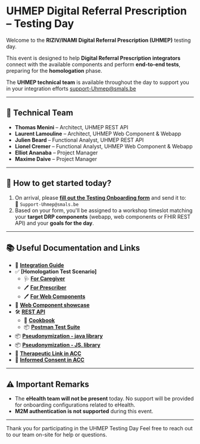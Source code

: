 # UHMEP Digital Referral Prescription – Testing Day

Welcome to the **RIZIV/INAMI Digital Referral Prescription (UHMEP)** testing day.

This event is designed to help **Digital Referral Prescription integrators** connect with the available components and perform **end-to-end tests**, preparing for the **homologation** phase.

The **UHMEP technical team** is available throughout the day to support you in your integration efforts support-Uhmep@smals.be

---

## 👥 Technical Team

- **Thomas Menini** – Architect, UHMEP REST API  
- **Laurent Lamouline** – Architect, UHMEP Web Component & Webapp  
- **Julien Beard** – Functional Analyst, UHMEP REST API  
- **Lionel Cremer** – Functional Analyst, UHMEP Web Component & Webapp  
- **Elliot Ananaba** – Project Manager  
- **Maxime Daive** – Project Manager  

---

## 🧭 How to get started today?

1. On arrival, please **[fill out the Testing Onboarding form](https://github.com/smals-belgium/shared-digital-referral-prescription/blob/master/Testing%20Day/RIZIV-DRP-testing-day-onboarding-form.docx)** and send it to:  
   📧 `Support-Uhmep@smals.be`
2. Based on your form, you'll be assigned to a workshop timeslot matching your **target DRP components** (webapp, web components or FHIR REST API) and your **goals for the day**.

---

## 📚 Useful Documentation and Links

- 📘 **[Integration Guide](https://github.com/smals-belgium/shared-digital-referral-prescription/blob/master/UHMEP%20Integration%20guide%20v1.6.pdf)**  
- ✅ **[Homologation Test Scenario]**
   - 🩺 **[For Caregiver](https://gcloudbelgium.sharepoint.com/:w:/r/teams/GRP-NIHDI-5RefPrescription-EXTERNALcommunication1/_layouts/15/Doc.aspx?sourcedoc=%7B271EC755-8BA2-46A0-A40C-6427469A6F56%7D&file=DRP%20Registration%20Testing%20-%20Caregiver%20R1%20V2.docx&action=default&mobileredirect=true)**
   - 🖊️ **[For Prescriber](https://gcloudbelgium.sharepoint.com/:w:/r/teams/GRP-NIHDI-5RefPrescription-EXTERNALcommunication1/_layouts/15/Doc.aspx?sourcedoc=%7B657E2ADB-869A-4BF4-9BAC-D1CC52D1C3ED%7D&file=DRP%20Registration%20Testing%20-%20Prescriber%20R1%20V2.docx&action=default&mobileredirect=true)**
   - 🖊️ **[For Web Components](https://gcloudbelgium.sharepoint.com/:w:/r/teams/GRP-NIHDI-5RefPrescription-EXTERNALcommunication1/Shared%20Documents/Business%20Information/Detailed%20Information%20per%20Profession/Nursing%20care/DRP%20Test%20scenarios%20Web%20Components%20v0.1.docx?d=w33d135eb9f9042afa398fbcf9cc6b881&csf=1&web=1&e=MhTeUQ&xsdata=MDV8MDJ8bWF4aW1lLmRhaXZlQHNtYWxzLmJlfGE4NDY0OGQwNWVkNjQ0ZWYzY2JmMDhkZDljMTlkZTYyfDU3OGJjZDQ2YTI2NjQ2ZWRhYzg0YjUyYjRlYmFjZDIyfDB8MHw2Mzg4MzgzNTc0MzMxNzIxNTF8VW5rbm93bnxUV0ZwYkdac2IzZDhleUpGYlhCMGVVMWhjR2tpT25SeWRXVXNJbFlpT2lJd0xqQXVNREF3TUNJc0lsQWlPaUpYYVc0ek1pSXNJa0ZPSWpvaVRXRnBiQ0lzSWxkVUlqb3lmUT09fDB8fHw%3d&sdata=TVNVYlRRVzBvNHkzVm92QmdDZ3BKWGxockZZY2RTOWdpeE1zdHljeXJTVT0%3d)**
- 🧩 **[Web Component showcase](https://github.com/smals-belgium/shared-referral-prescription-webcomponent)**
- 🛠️ **[REST API](https://github.com/smals-belgium/shared-digital-referral-prescription/tree/master/Testing%20Day/REST%20API)**
   - 🍳 **[Cookbook](https://github.com/hl7-be/referral/blob/earlyadopter/cookbooks/UHMEP-Release-note-0.4.pdf)**
   - 📦 **[Postman Test Suite](https://github.com/smals-belgium/shared-digital-referral-prescription/tree/master/Testing%20Day/REST%20API)**
- 📦 **[Pseudonymization - java library](https://github.com/smals-belgium/shared-pseudo-helper-java)**
- 📦 **[Pseudonymization - JS. library](https://github.com/smals-belgium/shared-pseudo-helper-js)**
- 🔗 **[Therapeutic Link in ACC](https://wwwacc.masante.belgique.be/#/)**
- 🔐 **[Informed Consent in ACC](https://wwwacc.myhealth.belgium.be/my/care-and-support/consent)**

---

## ⚠️ Important Remarks

- The **eHealth team will not be present** today. No support will be provided for onboarding configurations related to eHealth.
- **M2M authentication is not supported** during this event.

---

Thank you for participating in the UHMEP Testing Day
Feel free to reach out to our team on-site for help or questions.
